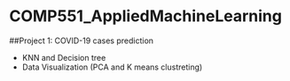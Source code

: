# COMP551_AppliedMachineLearning
##Project 1: COVID-19 cases prediction
* KNN and Decision tree
* Data Visualization (PCA and K means clustreting)
